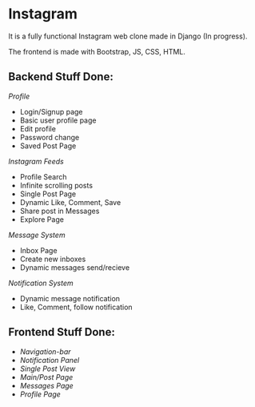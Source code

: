 # Instagram
It is a fully functional Instagram web clone made in Django (In progress).

The frontend is made with Bootstrap, JS, CSS, HTML.

## Backend Stuff Done:

*Profile*
* Login/Signup page
* Basic user profile page
* Edit profile
* Password change
* Saved Post Page

*Instagram Feeds*
* Profile Search
* Infinite scrolling posts
* Single Post Page
* Dynamic Like, Comment, Save 
* Share post in Messages
* Explore Page

*Message System*
* Inbox Page
* Create new inboxes
* Dynamic messages send/recieve

*Notification System*
* Dynamic message notification
* Like, Comment, follow notification

## Frontend Stuff Done:

* *Navigation-bar*
* *Notification Panel*
* *Single Post View*
* *Main/Post Page*
* *Messages Page*
* *Profile Page*
